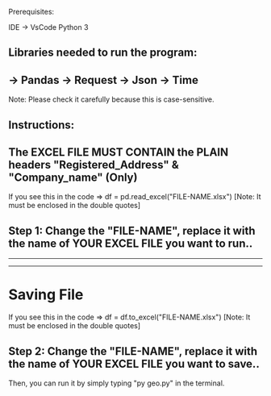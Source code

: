 Prerequisites: 

IDE -> VsCode
Python 3

Libraries needed to run the program: 
----------------
-> Pandas
-> Request
-> Json
-> Time
----------------

Note: Please check it carefully because this is case-sensitive.

Instructions: 
------------------------------------------------------------------------------------------------------------------------
The EXCEL FILE MUST CONTAIN the PLAIN headers "Registered_Address" & "Company_name" (Only)
------------------------------------------------------------------------------------------------------------------------
If you see this in the code => df = pd.read_excel("FILE-NAME.xlsx") [Note: It must be enclosed in the double quotes]

Step 1: Change the "FILE-NAME", replace it with the name of YOUR EXCEL FILE you want to run..
-------------------------------------------------------------------------------------------------------------------------
-------------------------------------------------------------------------------------------------------------------------

-------------------------------------------------------------------------------------------------------------------------
# Saving File 
If you see this in the code => df = df.to_excel("FILE-NAME.xlsx") [Note: It must be enclosed in the double quotes]

Step 2: Change the "FILE-NAME", replace it with the name of YOUR EXCEL FILE you want to save..
-------------------------------------------------------------------------------------------------------------------------

Then, you can run it by simply typing "py geo.py" in the terminal.
